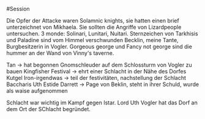 #Session 

Die Opfer der Attacke waren Solamnic knights, sie hatten einen brief unterzeichnet von Mikhaela. Sie sollten die Angriffe von Lizardpeople untersuchen.
3 monde: Solinari, Lunitari, Nuitari.
Sternzeichen von Tarkhisis und Paladine sind vom Himmel verschwunden
Becklin, meine Tante, Burgbesitzerin in Vogler.
Gorgeous george und Fancy not george sind die hummer an der Wand von Vinny's taverne.

Tan -> hat begonnen Gnomschleuder auf dem Schlossturm von Vogler zu bauen
Kingfisher Festival -> ehrt einer Schlacht in der Nähe des Dorfes
Kutgel Iron-irgendwas -> teil der festivitäten, nachstellung der Schlacht
Baccharis Uth Estide
Darrett -> Page von Beklin, steht in ihrer Schuld, wurde als waise aufgenommen

Schlacht war wichtig im Kampf gegen Istar. Lord Uth Vogler hat das Dorf an dem Ort der SChlacht begründet.